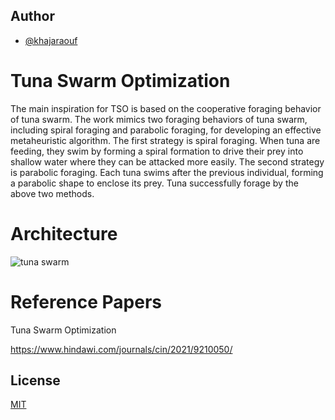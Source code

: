 
## Author

- [@khajaraouf](https://www.github.com/khajaraouf)


# Tuna Swarm Optimization

The main inspiration for TSO is based on the cooperative foraging behavior of tuna swarm. The work mimics two foraging behaviors of tuna swarm, including spiral foraging and parabolic foraging, for developing an effective metaheuristic algorithm. The first strategy is spiral foraging. When tuna are feeding, they swim by forming a spiral formation to drive their prey into shallow water where they can be attacked more easily. The second strategy is parabolic foraging. Each tuna swims after the previous individual, forming a parabolic shape to enclose its prey. Tuna successfully forage by the above two methods.


# Architecture

![tuna swarm](https://github.com/khajaraouf/TunaSwarmOptimization/assets/70451209/231b1ebe-3730-4eb9-8127-6f461a4a129b)

# Reference Papers

Tuna Swarm Optimization

https://www.hindawi.com/journals/cin/2021/9210050/

## License

[MIT](https://choosealicense.com/licenses/mit/)

